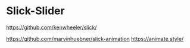 # Slick-Slider

https://github.com/kenwheeler/slick/


https://github.com/marvinhuebner/slick-animation
https://animate.style/
